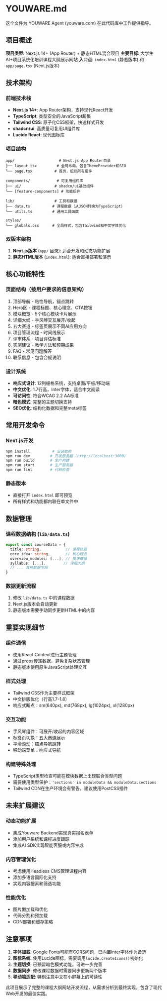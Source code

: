 # YOUWARE.md

这个文件为 YOUWARE Agent (youware.com) 在此代码库中工作提供指导。

## 项目概述

**项目类型**: Next.js 14+ (App Router) + 静态HTML混合项目
**主要目标**: 大学生AI+项目系统化培训课程大纲展示网站
**入口点**: `index.html` (静态版本) 和 `app/page.tsx` (Next.js版本)

## 技术架构

### 前端技术栈
- **Next.js 14+**: App Router架构，支持现代React开发
- **TypeScript**: 类型安全的JavaScript超集
- **Tailwind CSS**: 原子化CSS框架，快速样式开发
- **shadcn/ui**: 高质量可复用UI组件库
- **Lucide React**: 现代图标库

### 项目结构
```
app/                    # Next.js App Router目录
├── layout.tsx         # 全局布局，包含ThemeProvider和SEO
└── page.tsx          # 首页，组织所有组件

components/            # 可复用组件库
├── ui/               # shadcn/ui基础组件
└── [feature-components] # 功能组件

lib/                  # 工具和数据
├── data.ts          # 课程数据（从JSON转换为TypeScript）
└── utils.ts         # 通用工具函数

styles/
└── globals.css      # 全局样式，包含Tailwind和中文字体优化
```

### 双版本架构
1. **Next.js版本** (`app/` 目录): 适合开发和动态功能扩展
2. **静态HTML版本** (`index.html`): 适合直接部署和演示

## 核心功能特性

### 页面结构（按用户要求的信息架构）
1. 顶部导航 - 粘性导航，锚点跳转
2. Hero区 - 课程标题、核心理念、CTA按钮
3. 模块概览 - 5个核心模块卡片展示
4. 详细大纲 - 手风琴交互展开/收起
5. 五大赛道 - 标签页展示不同AI应用方向
6. 项目管理流程 - 时间线展示
7. 评审体系 - 项目评估标准
8. 实施建议 - 教学方法和预期成果
9. FAQ - 常见问题解答
10. 联系信息 - 包含合规说明

### 设计系统
- **响应式设计**: 12列栅格系统，支持桌面/平板/移动端
- **中文优化**: 1.7行高，Inter字体，适合中文阅读
- **可访问性**: 符合WCAG 2.2 AA标准
- **暗色模式**: 完整的主题切换支持
- **SEO优化**: 结构化数据和完整meta标签

## 常用开发命令

### Next.js开发
```bash
npm install          # 安装依赖
npm run dev         # 开发服务器 (http://localhost:3000)
npm run build       # 生产构建
npm run start       # 生产服务器
npm run lint        # 代码检查
```

### 静态版本
- 直接打开 `index.html` 即可预览
- 所有样式和功能都内联在单文件中

## 数据管理

### 课程数据结构 (`lib/data.ts`)
```typescript
export const courseData = {
  title: string,           // 课程标题
  core_idea: string,       // 核心理念
  overview_modules: [...], // 模块概览
  syllabus: [...],        // 详细大纲
  // ... 其他数据字段
}
```

### 数据更新流程
1. 修改 `lib/data.ts` 中的课程数据
2. Next.js版本会自动更新
3. 静态版本需要手动同步更新HTML中的内容

## 重要实现细节

### 组件通信
- 使用React Context进行主题管理
- 通过props传递数据，避免复杂状态管理
- 静态版本使用原生JavaScript处理交互

### 样式处理
- Tailwind CSS作为主要样式框架
- 中文排版优化（行高1.7-1.8）
- 响应式断点：sm(640px), md(768px), lg(1024px), xl(1280px)

### 交互功能
- 手风琴组件：可展开/收起的内容区域
- 标签页切换：五大赛道展示
- 平滑滚动：锚点导航跳转
- 移动端菜单：响应式导航

### 构建特殊处理
- TypeScript类型检查可能在模块数据上出现联合类型问题
- 需要使用类型保护：`'sections' in moduleData && moduleData.sections`
- Tailwind CDN在生产环境会有警告，建议使用PostCSS插件

## 未来扩展建议

### 动态功能扩展
- 集成Youware Backend实现真实报名表单
- 添加用户系统和课程进度跟踪
- 集成AI SDK实现智能客服或内容生成

### 内容管理优化
- 考虑使用Headless CMS管理课程内容
- 添加多语言国际化支持
- 实现内容搜索和筛选功能

### 性能优化
- 图片懒加载和优化
- 代码分割和预加载
- CDN部署和缓存策略

## 注意事项

1. **字体加载**: Google Fonts可能有CORS问题，已内置Inter字体作为备选
2. **图标系统**: 使用Lucide图标，需要调用`lucide.createIcons()`初始化
3. **主题切换**: 已预留暗色模式功能，可进一步完善
4. **数据同步**: 修改课程数据时需要同步更新两个版本
5. **移动端适配**: 特别注意中文在小屏幕上的可读性

此项目展示了完整的课程大纲网站开发流程，从需求分析到最终实现，包含了现代Web开发的最佳实践。